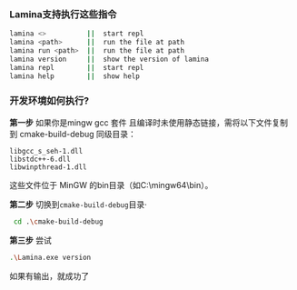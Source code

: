 ### Lamina支持执行这些指令
```bash
lamina <>          ||  start repl
lamina <path>      ||  run the file at path
lamina run <path>  ||  run the file at path
lamina version     ||  show the version of lamina
lamina repl        ||  start repl
lamina help        ||  show help
```

### 开发环境如何执行?
**第一步**
如果你是mingw gcc 套件
且编译时未使用静态链接，需将以下文件复制到 cmake-build-debug 同级目录：

```plaintext
libgcc_s_seh-1.dll
libstdc++-6.dll
libwinpthread-1.dll
```

这些文件位于 MinGW 的bin目录（如C:\mingw64\bin）。

**第二步** 切换到`cmake-build-debug`目录·
```bash
 cd .\cmake-build-debug
```

**第三步** 尝试
```bash
.\Lamina.exe version
```
如果有输出，就成功了

